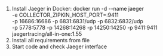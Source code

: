 1. Install Jaeger in Docker:
docker run -d --name jaeger \
  -e COLLECTOR_ZIPKIN_HOST_PORT=:9411 \
  -p 16686:16686 -p 6831:6831/udp -p 6832:6832/udp \
  -p 5778:5778 -p 14268:14268 -p 14250:14250 -p 9411:9411 \
  jaegertracing/all-in-one:1.55
2. Install all requirements from file
3. Start code and check Jaeger interface